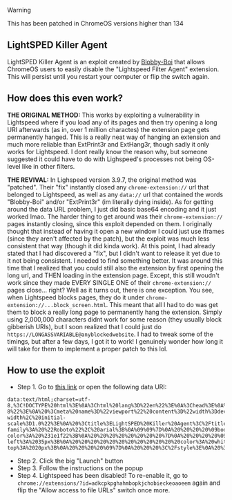 > [!WARNING]
> This has been patched in ChromeOS versions higher than 134

## LightSPED Killer Agent
LightSPED Killer Agent is an exploit created by [Blobby-Boi](https://github.com/Blobby-Boi) that allows ChromeOS users to easily disable the "Lightspeed Filter Agent" extension. This will persist until you restart your computer or flip the switch again.

## How does this even work?
**THE ORIGINAL METHOD:** This works by exploiting a vulnerability in Lightspeed where if you load any of its pages and then try opening a long URI afterwards (as in, over 1 million charactes) the extension page gets permanently hanged. This is a really neat way of hanging an extension and much more reliable than ExtPrint3r and ExtHang3r, though sadly it only works for Lightspeed. I dont really know the reason why, but someone suggested it could have to do with Lighspeed's processes not being OS-level like in other filters.

**THE REVIVAL:** In Lighspeed version 3.9.7, the original method was "patched". Their "fix" instantly closed any ```chrome-extension://``` url that belonged to Lightspeed, as well as any ```data://``` url that contained the words "Blobby-Boi" and/or "ExtPrint3r" (im literally dying inside). As for getting around the data URL problem, I just did basic base64 encoding and it just worked lmao. The harder thing to get around was their ```chrome-extension://``` pages instantly closing, since this exploit depended on them. I originally thought that instead of having it open a new window I could just use iframes (since they aren't affected by the patch), but the exploit was much less consistent that way (though it did kinda work). At this point, I had already stated that I had discovered a "fix", but I didn't want to release it yet due to it not being consistent. I needed to find something better. It was around this time that I realized that you could still also the extension by first opening the long url, and THEN loading in the extension page. Except, this still woudn't work since they made EVERY SINGLE ONE of their ```chrome-extension://``` pages close... right? Well as it turns out, there is one exception. You see, when Lightspeed blocks pages, they do it under `chrome-extension://...block_screen.html`. This meant that all I had to do was get them to block a really long page to permanently hang the extension. Simply using 2,000,000 characters didnt work for some reason (they usually block gibberish URIs), but I soon realized that I could just do ```https://LONGASSVARIABLE@anyblockedwebsite```. I had to tweak some of the timings, but after a few days, I got it to work! I genuinely wonder how long it will take for them to implement a proper patch to this lol.

## How to use the exploit
- Step 1. Go to [this link](https://blobby-boi.github.io/LightSPED-Killer-Agent/) or open the following data URI:
```
data:text/html;charset=utf-8,%3C!DOCTYPE%20html%3E%0A%3Chtml%20lang%3D%22en%22%3E%0A%3Chead%3E%0A%20%3Cmeta%20charset%3D%22UTF-8%22%3E%0A%20%3Cmeta%20name%3D%22viewport%22%20content%3D%22width%3Ddevice-width%2C%20initial-scale%3D1.0%22%3E%0A%20%3Ctitle%3ELightSPED%20Killer%20Agent%3C%2Ftitle%3E%0A%20%3Clink%20rel%3D%22shortcut%20icon%22%20type%3D%22image%2Fpng%22%20href%3D%22data%3Aimage%2Fpng%3Bbase64%2CiVBORw0KGgoAAAANSUhEUgAAAIAAAACACAYAAADDPmHLAAAAAXNSR0IArs4c6QAAG8ZJREFUeJztnWl0XNWVqL99763SZM2SbQlP2BgbiO2ADbZjwJpsDARC0tjpEJJOyNh5nWS9dPISBpMK4HQ6vE5nQacJq1e%2FkOQF0oakk5Bngy1bso0hgBk92%2BB5lGRZs1Squme%2FHyo7FqoqlaSqUtnyt5b%2B6N57zr519j3DPnvvI1wArFy51N6Xf3pUlxPM9ro6XtWaqsIUgUJVMlUkQ9AMlAwVzQAQpEOQTlXtROhEtQORelHec8XsNcZ7lKDTxmur23w%2BzHC%2FY6KQ4RZgMDz64uKsoLe72ARlmlpyBapTgckIk1AKgCwgcxDvZ4D20N8pkP2g%2B1TlPaO6w1Z3T2Z2oOFbH3mlM0GvlnTOGwX40dqq3CDBK0RYoLAQ5ENAIZCThOoVaAEagLeBjcZisxHd7SuvbUtC%2FQkjpRXA9%2FxtmZ7M9ukYt1LFWgLMBIqGW66QQtSBvgnygri6PtvN2PuNW1b7h1uwgZJyCuDzYaXNK5sctK1yS7hF0blAyXDLFQUDHFVkswirgI33V6w%2FJIIOt2CxkDIK4Kspc6ygmSFif0qQO0AvBZzhlmuAdAN7VeU5tfVZs7FmZ6pPIIddAZ7cMttTfzp7tojcDXxMYdxwyxQn9qP6O1F%2BM7WpeOuyZc%2B6wy1QOIZNAXw%2BLOeGijkoXwL9KDB2uGRJMIcF%2Bb2rwf98cNHGrcMtzAcZFgXw1ZSNs4PWF0X0HmD8cMiQdJT3RPTnAdf7a99Na%2BqGW5wzJFUBerr7nFsQvgfMTYUhKMm4CLWq%2BqNpjcU1qTAsJK0BfDVl4xxX%2FidwD5CXrHpTlDowP7e85t%2Fuu3FT%2FXAKkhQF%2BGH1whtcsR4WZWEy6jtPMMBqEXnw%2Fsr1bw6XEAlVgJ%2B8PD%2BjozPj71T1XoEJiazrPGYPYnzFuW3PfWXOG4FkV54wBfCtWVTqsYL3KXw%2BZJe%2FSGSaEX08GEj7V9%2BSFxuTWXFCFOCh9eWzLJcfIyxORPkXKK4Kv3M0cO%2B9VS%2FtS1alcVeAh9dVVIjqT4BZ8S57JKDCBnH12w8srt2SjPriqgAPry%2B%2FRQyPA5PjWe4I5F3L8LX7FtdsTnRFcVOAFWvLb1LhCeDSeJU5spGtCF99oHL9ywmtJR6FPLyuokKMPolwWTzKu8hZ3kXkSw9Urn8tURUMWQEeql4438L6D%2BCq%2BIh0kXMR9HVXzRcStY8wJAVYUV05UzG%2FAK6Jn0gXCUOtinxxeeX69%2BNdsDXYB301ZeNUzaMXGz8plImaFb4XbiqId8GDUgDfqrk5jis%2FuLjOTyay1LH99z626ua0eJY6YAVYuXKp7XiyvgF8Jp6CXKRfLES%2B1uzx3xPfQgfInoL6OxH9FuCJpyAXiYlMS%2FSBH1QvXBSvAgc0CVxRXTlTxfwXyvR4CXCRgSPKq8a4n1p%2B08b9Qy0r5h7gR2urchXzwMXGH35UmItjf8dXU5Y%2B1LJiVoAA5rPAx4Za4UXigyif8bjcOdRyYlKAFdWVM0X0m4B3qBVeJG6MUuTbD6%2BrmDKUQvpVAN%2FzszMN5h%2BBIVV0kYQwS435B19N2aDjJ%2FpVADsj%2BxaBTwy2goskFkvkbk9ABu1qF1UBVlRXjhHk68CowVZwkYRThPAN36qbBxUkG1UBjJq7gAWDFu0iSUGFRR5v5%2B2DeTaiAjyyrmKiCJ8D7CFJF3cUVRP2bwSTocgXfDVlA46cjjh5EKPLVPjQkEWLExpqeI%2BdTnZaERlONh4nA1TpdjvoCDTT5m8kaAKICDLiYk6Y77jcCvxyIA%2BF%2FZX%2BuaZsXMCV54EPx028QaKhKOtR3gImF17LZYVzKcmZRqYnF5GeDkzV0Opv4GjLDvY2%2FIWDjW%2FRGWg5e33EIKyzOwNL7%2F3oS6djfSRsDxA0LEkFBw9VQ5qTxfTRC7nmko8yNnsqthV%2BCyLNyaIoayJXji7ncPM2thz%2Bb%2Fadep2gBkZOb6DMc9M8NwJ%2FjPWRPr9MTyoWd%2BVwb%2FWqGvIzSrlx8ue4YsxCHGtgu6BdgVbeOraKVw4%2BQ0d3MyIjRgmeCTp6j6%2B8tiuW2%2Fv0kQEJXoswNyHCxYiqoShrErde8W1mlCwecOMDpHuymTdxGVVT%2F55Raflnh5ILHqHCcu0Zsd7eSwFWrlxqi%2FIxIDchwsWAomR686mc%2BhUmFQzN2UgQZpbcxIJJn8EzCCU6TxkjqrfGenMvBdhR0DgRkWHt%2Bi0sZo%2B7ncsKI3dCXcE2Tra%2Bx3unXmXfqdepbz9Atxs5c9us0iVMG33DiFkqiuitK6orx8Ryb69JoCPBBag1KWGS9YOqYUzO5VxdemvYGXzA7WJn3Qa2Hl9DXft%2Bgq4fELxOBiXZ07j6kluZUngdlvQ2XXjtDOaMu4MDjW%2FS1t04EiaF041lZgOr%2BrvxrAI8uWW2p77JrgAdth0%2FS2xmjF1ETvroPtf8wXY27f8Vbxz5E91uZ2itH7rmttPSVceR5m0smPRp5oz%2FOLb0XuCU5kxnatFHeOvo83DhTwhHYaRCldX9ZSs7%2B5nVncoalyizr6rBqBv1zzUBsrwFXFowu8%2FzRg2vH%2F49rx%2F%2BPQHThSVW6CuW0EgvWGLT0d3Epv2%2FZMeJ9X1fVGymFS%2FAsdMwGuxXnmT%2BJWKCamFu%2FMGaxcX93Xf2MxHLvgY0zhm6FEs8lOZOozBzQlQHNFVDQeY4CjL7inC8ZRdvHPkjrgajdt8iFp2BNl499BwT8j9M7gd6ktKc6cydsJQ2f2OKLAuFzkAzh5re7TFcxXFoUmSqQ3B6TzaSyJzTT%2Bo8kIy4SQDYlpe5E%2B7kuvF3kuHpf7NKkLBj%2F96GV2jtPhXTD2SJRV37Po40bSV3bGWva5nePMom35NSS0LXBHj%2F1Gus3fszmrvq4qkEedg6D9gY7SYLwFdTlqdxXvurGkqyL2fehGVkefOxxO73L1zjB003dW3vD2gGb0yQ4617QhldeyNixSRLsv48djrTR9%2FIjLGLQeOumNf95OX5UT9qC8Dr2qWCTI1nzQoUZI4nzRmaK0HQ9eMPdgzIgVmBVn8DGv8fNGGMHjU5opl7CMzoaPVE3SG0AAzujHhn7hKgvbsR1wwt7Y1lOTiWN%2BzXHK1uj31%2BGX7au5swGvescWNF7Muj3dDT5%2FZs%2Bw7ZxbgXIhxp3s7Oug1DejGvnUFB5rgBjY0iQnHWpefNbuDJtvfZevzFRBiqstWKnqnF%2BcnL8zPaO6zL4p3cWhC6gm2s2%2FtzjrXsojhrUujbDF%2BPomSnFTG1aH4fQ86Uwrm8e3wN3W57v0OBqiE3fQyT8vuakbvdTt5r%2BAudgZYhvl18EBHau5vYcbKWhvYDiVBYQXWqz4cVKWm109mRmSOYhCR2EIT2QBOvH%2F7vfrtwVaUwazyjR00mP6O017WJ%2BbOYNvp63j32Qj%2FLN0XEZlbpzYwe1TdRSUP7QV7Y%2FVPau5sG%2FU6JINLqJ06lT05fUJUN1c3hrjrYbjGuJCwff8%2FLxdB9C7T66znavKOPAnjsdK6fdDfNnSc41PQOGir3XFQNluUwffSNzB53R9gf9EDjm3QGWvv0MBc0IpcGxYwCwiqAhdHxqZLHL%2Bh2s%2B1ENf5ge59rBZnjuO3K73Lt%2BL8hJ634nEYUbHEozJrAwsmfZ8m0b5Ll7Tufbe46yfaT60fMhtBf0XwJmvxIVx2QS%2BI%2BARwkIsLB02%2Bzu%2F4lZpbc1Od6XkYJVVP%2FnqtLb%2BV46x5a%2FPVYWORllFKSczn5GSVh5wiK8vaxVdS37T9vJoZxJC1o2yXAtnAXHeASIEXWTELA7WLzgd9QnHUpJTl9VzCW2BSPupTiMGN8JN5veI23jv4ZgxkJO4EfxGuLRjyLwQIpHEqqmHgjYnGq%2FRDVe5%2Bgof3gkMs71PQu6957gjZ%2FbKbkCxAPqhGHAEt7ztlLKUQsDp5%2Bm%2Bd3%2FJhDTe8OqgxVZU%2F9Zlbt%2FBfq2xKyxDpfsKIZ%2BZxUzd0vIhxt3s4ftq3g2vF3MGPsYkalFcb0bKu%2FgbeP%2FT%2B2HPkj7f7Gkdz40LM4jrgT5yCkp9DmWC9ELFq66qh5%2Fz%2FZWbeBq8ZUMD5vJgUZl%2BB1ehYugqAo3W4njR1HOHT6HbafrOFk23sYdUd84wOImohzPAdN7Vw%2FIoKq4VjzLo637CHLm09O%2BmgyPbl47Qxsy0PA9dPqr6e56wTt3U2oGuSs08hFRMQTyRroKOo5H36oM19yW3cjrf6GM%2F8NGZf17D2Jtaqdnyh4WFhmQW1fBRAkRQeA8PQ0sP2B%2FyUCxaj2lC1ydhfjzBazJZKwmhNAxDZ2VAicXyqQWM70JhlONvmZl1CUNYEsTz5pTibdbiet%2FgZOdRzhdMfR0KZSjKbu4cX%2F%2FbJa1xfmgiNK0s%2BpSVVUDbkZY5lefAOXF19PcdZEMr25vb50Rensbqah4yA7T25gT8NmmjtPpvqw0xXJO9gRpUNTXoETi6I4lpdpxQuYN%2FFvGZs9NeIEUhAyvXlM8OYxPncGM0tu4pWDv2VP%2FeZUDkSNGCfoGKEpJUVOEoritTP4yKS7uG7cJ84uL2NBxKIkZxq3XvEdxmRP4eUDz%2BB3O1JOCSSaAljI6VTykk0mipJmZ3Lj5M8xZ9wdg%2FbJS3MymT%2Fxb7HFw4Z9TxEwXamkBEZFIuYLsFRpAIb9CNPhQLCYVbqE2eM%2BNmSHTEsc5oz%2FOLNKl6RS4wP4Vc2JSBcdtTgqij9VfAKSharhktwrmTthWcjptC8tXfUcanqb4617ae8%2BTaYnlzHZlzEp%2F8PkpvfdYHMsL%2FMnfpIjzds50bInVSaGflEiKwBwNDRJGFEK4Nherhl3O7npfYNojbrsrn%2BJlw88TV3bPlwN9lgXEWzLoTBzAnMnLOVDY6v69By56WO55pLbeLHtcYwGk%2FhGEelSNScjXbQwwcMCHcmVaXhRNYzOmsxlhdf1vRZyHlm181843rK7Zz8hFHsoYmHUUNe2jzV7fsZrh38X1uN5atF8CrPGp4r30SnXY7VGuujYAW1wvXpYkDjHBfagaCIiXoaEolySdyVZ3r474UeatrFp%2F6%2BiJpkSsfC77bx88BmKsiYytWh%2Br%2BujvAVMzJvFyda9MYczJG640H1AW6SrzihGtbRo13sI8yPdNOiqQ67eM8cupjBrYryLHxKlOX2z3rsa5I0jf6Klqx6rnwYRhI7uZt4%2BtpqJ%2BVfjtf%2FqVSdiMWf8xynJmRbVXCxAV7CdnXW1HG7aNqDgl5hRdvvKayMrwDduWe1%2FZG3FnnhXriiZnlwWX%2F4%2FuGJ0WVzLThTNnSc41rIz5jm8iHCsZQfNXccpzurtolaYOZ7CzPExlTO1aB5%2F2vEjDp1%2BJ949QUCQndFuCNWmW4nzPEBVGZd7VZ%2FuMZVp626kI9AUs21fEDq7W2jujDjHiom8jBI%2BNLYKy4q7u3q7iOlfAWxHtwOn4l17mjOqz85dKmM0iGuCAwxEVYKme8h1Z3hyEhGvcMw23qiOlRaA5QmcBHbEs2YB6trep80fd71KGOlODumeUQPKH%2BBY3phd1SKhqhxp2kbQHboi9S6YNzqb8hqi3eIAfPf6za0PV5e%2FJtDXGX%2BQiFjUtx9gw75fMG%2FCJ8lJK0oZg7MAXiezzxeXlzGG%2FIxSWrrqY%2Bq5zmQ1CWdLcE2Abjd6rkYJ5T%2FYWbeRrSfWRstd5AeCoT8NJfD29BPP4aroq75lz0bVqrMZQiwxr6habfE8G0DVsPX4Gg6dfofc9LEptW8%2Bb8Inuayod06MdCebq8ZUcLR5Z8iIE11eS2yuGFNGdlrfEPwdJ2t5%2B9iqft%2B5K9jGqfZDBIz%2FjAm5AziJshd0D5b1vqg5oSqdAl1G1LVU0oxoBlAowjhVa5KFmaZIKVAUivNoFsOr%2Ff0OZxVAsd9F9AAa%2FwzhTV0naOo8Hu9iB43BkJdRwpTCa%2FvMuq8cU8mhpm3sOLku9LGFa0BFVZlSNI9ZJUv6XA0aPzvqatjfuCWmcV3EahFkB7AeMVsU%2B9101zkxsTm3a9myZ%2Fvdp3ls1c1pjRmdGZZyie0yS2GJinhc493X37NnFeDyU4Un9hY2bFLirwCCpFRqNkvh4Om3OdVxmKIP2CcyPNlUTv0Klgg76zYQcP1%2FlV815DuQxmXFc6m47EtkefvGXBxr2cXR5h1YltPfxtBBgT8b9M829uv3Va0b1ITpG7es9oeGiSZgu2%2Fllc9RPDqTl%2Ba3wItRn%2B0l3cPVZXcK8utUiRVMNAsmfZqFU%2B4J20hdwVb21G9mV90m6tv3E3D9OJaXoqwJTCu%2BnumjF4ZNfOWaAKt3%2FWuo%2B4%2B4pj%2Bo8LSF9du3Gwu2PxvDV54oemVTdG3%2B4rjsAWYOl0DJQlHeOf4CkwquYVL%2B1X2upzvZzCxZwhWjy%2BgMtNAZbCXNyTrrjh6JPQ0vs6t%2BU6Qerwt43mAeXV65YUt%2FSRyTQS8V9ZXXHkG03%2FSiFwKC0NpVz8Z9T3G681jE%2Bzx2Ojnpoxkzagp56WOjNv7xlt1s2vdLugKt4XqVw4p%2B25Pe%2FYUHqza8ngqNT7jzgMo%2BO7FDRG4HsoZHpOQhIrR01dHYcYSS7MtDDqCD43jLbl7c8zjHw%2FgBKLpJjXz9wUW1z1b%2Fn8NxXuwPjT4KcNtXS091BzwzJQGTwVSlsfMIJ1r3kpM%2BmrwBLlddE2Bvw8us3fvvHG%2FZ9cHGdxV5WkS%2BvnxRzTuJkH2ohH3TR9YtvA21fgNkJ1%2Bk4UHVMCqtkBkli7lqTAVFWZNworiJBY2fE63v8c6x1eyq2xhu%2B9iP6uN2evCH994Q%2Bxk%2BySasAvxobVVuUNzfAn0XuRcwSk8kUHbaaCbkzWB83gwKM8eT6c3DY6cTcLto626kof0Ah5u2cbhpK23%2BRpA%2BOYsCBvOo6Wxb4bvtjZR2tonY161YW75MhV%2BMNFcxzjmizrY8pNmZOJYXy7IxxiVg%2FPiD7Wcjj8NM9lxUnwg63BttH34gPLlltufLs98IJmLiGFEBfDVleY4rz4y0XuCDnN0YUj27tOvHuPPHoK1f9JXXRt2E6Q%2Bfz2d5PlI7E5ubVGUqcEqUjYGulpp49ipR3%2BSRteV%2Fg%2FDUxbODY%2BZ9Y%2FHJBytq3hhKIarID6vLP6PCD4BzT3BpFfiVrfb931sUPu%2FfQInqfhJ09EX6syVe5Axdij461MYHWLG2bLYRHv5A4wNkK3w5IMG7h1rHGaIqgK%2B8tk0wP0Ooj1eFFy662u3OeGboxSBqyScEJkS4w4PIp35YXTk0J4QQ%2FTqgBWzZhPLreFR2AXMC5Se%2BW1YPOQmxr7YsTSBqhm9RpgLJUQBfeW0wiPUzkLfiUeGFiKK%2FCW6ufTmORUY81DuEJ2iZuKT26a8iAHxV6%2FY9sq7iUZQnR5JxKEYOqyW%2FjpSNOxIrVy4N6yhwsLvZ7rYC0l%2FIvm16PEjDlbN06bMm1iVjzDbPx1bdnNaa1vWoKl%2BP9ZkRgeq%2FBTeXfdPn8%2FWrAD6fz3Ju2DgP1TKBUqR3D6w9a04HWARES4XqB%2F4AnJIwa1JFm0HfDPozX%2BxvWBqQl8Yj6yomovo08JGBPHcB02Rhbr%2BvasOmWG5eUV12tyI%2FBhKWnf0c%2FAJPBbo7%2FpfvllcjKsGAohAeqFx%2FUFXvVzgUFxHPe%2FQtSz0xpTL9p5qyyxS5N0mND5Cm8DnHm3FbtJsGHIayfFFtrSX6cLR4s5GCCi%2FGapAJqlwJTEm8VL1IE5EFZ5KdhWNQcUiBU8W%2FAvNYyE15pNJsqx31TL5zUZf0WCfd8cRA7uOrb454HPCgFMC37NnuoC2Pogzd8HH%2BsrfbdvcPtxD9ISb6PG%2FQkYi%2B8tomB%2FsB4IXBlnF%2BI9u%2BX1Y7tKDAJKBWjIdHD4bvLao%2BZGF9s7%2FjSS9AFHRnqvj1DYUhxyLfV7Vuj1H3H4B4WsJSHRfl%2FeEWIh7EJRj9wUUbtxqLLwO18SjvPKAT9OhAHrB6bHspFyodt2wED1bUbLewvjJCto%2FbDKbv0WZRcLEbBX1d4A3gHeB4YlKC9EYMEsxrslSRcMvBuMdrPbKuYqIo%2F1vRO%2BNddgpxQC2WLK%2Bo2R3rA4%2BtujmtjbYcgG4n3WOJf4wt8lGwvqpQ2n8Jg0PgmKLvoKJi0WWU7SLy5%2BCmG7f4fD6TkIC9FdWVY5TgQ2D9XeqcSBZXdttYt9xbta7f4Mv%2BeHh9%2Be2W4YlEKsEHETjmKssfrKr5RUJSU91fte5kmpv2LeA%2BIOWXSgNGUH%2BcilpeUfMno%2FIfcSouJhRKLeGBR6rL5iYsleV3blrTHnyp5qci8vnQuHfhoHi9cbTqCeYFoC5e5cXIpWLJXQnNZerzYe6vXL9asO5S5P%2BGtjHPewTS1XUjmlcHjGUdBpIePKLKVUlJZntf1bo93nT%2F1xT9Rzj%2F188KOepYEY9iGyi2Sloo5UtSEaQladmMv3v95tblVbU%2FE5Flivz2PN9NTFcT%2BTjWgWLUzEniNvEZ%2FC66NunprO%2BvXP9muut8EeVzQDWQUtGyMWLHa2vXV1M2zlh8DYgcd54IlJUO1n8lfXuS0AQR%2BJ3vhZtqbMf%2FcUvlSyrMSUVLWQREYIZqz7GGgylg5cql9q78k1dariwHboy%2FiGfpAlrOSXjUiuizgv3T%2B6rWnUqJxD2%2BNQtKHct7J%2FAZ4MPDsW8%2BCP4StPW2WEPAHlp74wzEvlMMohZqIaWglf34%2Fg0dZY0R8wiu1Q0g4ja6Hmu%2Fr7w2SKr80L7Fm48Bj%2FnWLHrOtgK3AZ8W5OoUD0mb6hhrMhCTAliWfAjlQawz5tckbSQK9caWV3xVNWGdd1LiSIsz%2BBavPba8qvZJN%2Bi%2FAzF3gTwF7IeUPNquEEPFAJ9J%2BvaxClLQmRFxaE2JHuCD%2BJa80gg8%2F%2BSW2S%2FUteRMFqPzwCpDdB7KxKRPmPrSCBxCNPZIINfuyU83MHaLsF6RfWrIE9EbgHlA3GwQKakAZ%2FjKnDcCwG5g95NbZj9dfyprrFr2tYLegMgcYCJQkOB8RgqcRqhD2Qr8BZEtQcvsKMlujUuEbhhclKcV958ubxyz50yySF9NWZHjymdDJva4hIaltAKcS0gZDgOHfT7%2BwHU3j%2FLanaXGkmkIU0LLsskI41ByQ4kt0kNfS39GlgDgR%2BhE6QJpQ%2FSYwA6jul3E2imewN6Aa5%2F2lddGTwAcD5QXg45%2By1e%2Bsdf8wlde2%2BDz8VNnQZkXkYfiYTw6bxTgXHrCsFa3hJY3uwgtq3YU12cA6XbA5ItYY9SWAnXJE0yuYGfRk183HVGDsdoR7UC0A7RdVU6LoSHo0ADalOEJ%2BC89VtoRS6rWONMh8O%2BRVhc%2BH8a3JvArR9LuAp0x1MrOSwUIR6ih2kJ%2FDcDesDcqwnD48tkEUUwMto7jxrjRU%2Fc3nW7QgjFvCfSrAKIE0kbXRQxbS6lVQFIYLkdO1%2ByHmPIstLqSFnXT7PtLdwRENdbdwx2h4TMsI08BholgU%2FG7Cr%2BOh%2BlbAET6DUZVYUMQ67lo91wwQ0Cq41v2bLevpuyHjitNIHeD5khfu4ClcNJjmajzDgVWQDNwXMIc%2B6vggtRggj%2F2LaqJ6rX0%2FwGUyuO2DeKQowAAAABJRU5ErkJggg%3D%3D%22%3E%0A%20%3Clink%20href%3D%22https%3A%2F%2Ffonts.googleapis.com%2Fcss2%3Ffamily%3DRoboto%3Awght%40400%3B700%26display%3Dswap%22%20rel%3D%22stylesheet%22%3E%0A%20%20%20%20%3Cstyle%3E%0A%20%20%20%20%20%20%20%20%40import%20url('%22https%3A%2F%2Ffonts.googleapis.com%2Fcss2%3Ffamily%3DRoboto%3Aital%2Cwght%3A%40400%3B%26display%3Dswap')%3B%0A%09%09*%20%7B%0A%09%20%20%20%20%20%20%20%20font-family%3A%20%22Roboto%22%2C%20arial%3B%0A%09%09%7D%0A%20%20%20%20%09body%20%7B%0A%20%20%20%20%20%20%20%20%20%20%20%20background-color%3A%20%231e1f22%3B%0A%20%20%20%20%20%20%20%20%7D%0A%20%20%20%20%09h3%20%7B%0A%20%20%20%20%20%20%20%20%20%20%20%20margin-left%3A%2035px%3B%0A%20%20%20%20%20%20%20%20%20%20%20%20color%3A%20white%3B%0A%20%20%20%20%20%20%20%20%20%20%20%20padding-top%3A%2020px%3B%0A%20%20%20%20%09%7D%0A%20%20%20%3C%2Fstyle%3E%0A%20%3Cscript%3E%0A%20document.addEventListener(%22DOMContentLoaded%22%2C%20()%20%3D%3E%20%7B%0A%20const%20main%20%3D%20atob(%22aHR0cHM6Ly9yYXcuZ2l0aHVidXNlcmNvbnRlbnQuY29tL0Jsb2JieS1Cb2kvTGlnaHRTUEVELUtpbGxlci1BZ2VudC9yZWZzL2hlYWRzL21haW4vaW5kZXguaHRtbA%3D%3D%22)%3B%0A%20const%20fallback%20%3D%20atob(%22aHR0cHM6Ly9jZG4uanNkZWxpdnIubmV0L2doL0Jsb2JieS1Cb2kvTGlnaHRTUEVELUtpbGxlci1BZ2VudC9pbmRleC5odG1s%22)%3B%0A%20%20%20%20%20%20fetch(main)%0A%20%20%20%20%20%20%20%20.then(response%20%3D%3E%20response.ok%20%3F%20response.text()%20%3A%20Promise.reject())%0A%20%20%20%20%20%20%20%20.catch(()%20%3D%3E%20fetch(fallback).then(response%20%3D%3E%20response.text()))%0A%20%20%20%20%20%20%20%20.then(html%20%3D%3E%20%7B%0A%20%20%20%20%20%20%20%20%20%20document.open()%3B%0A%20%20%20%20%20%20%20%20%20%20document.write(html)%3B%0A%20%20%20%20%20%20%20%20%20%20document.close()%3B%0A%20%20%20%20%20%20%20%20%7D)%3B%0A%20%7D)%3B%0A%20%3C%2Fscript%3E%0A%3C%2Fhead%3E%0A%3Cbody%3E%0A%3Ch3%3ELoading...%3C%2Fh3%3E%0A%3C%2Fbody%3E%0A%3C%2Fhtml%3E
```
- Step 2. Click the big "Launch" button
- Step 3. Follow the instructions on the popup
- Step 4. Lightspeed has been disabled! To re-enable it, go to `chrome://extensions/?id=adkcpkpghahmbopkjchobieckeoaoeem` again and flip the "Allow access to file URLs" switch once more.
